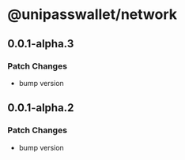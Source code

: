 # @unipasswallet/network

## 0.0.1-alpha.3

### Patch Changes

- bump version

## 0.0.1-alpha.2

### Patch Changes

- bump version
